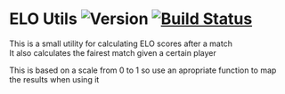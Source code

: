 # ELO Utils ![Version](https://img.shields.io/badge/v-1.3.1-blue.svg) [![Build Status](https://travis-ci.com/danybeam/ELO_Utils.svg?branch=master)](https://travis-ci.com/danybeam/ELO_Utils)

This is a small utility for calculating ELO scores after a match  
It also calculates the fairest match given a certain player

This is based on a scale from 0 to 1 so use an apropriate function to map the results when using it
